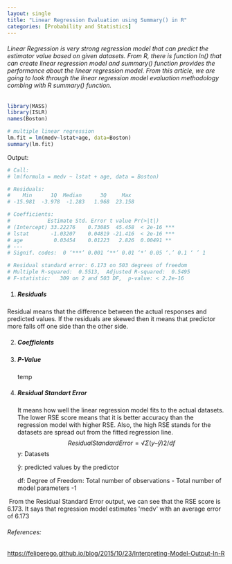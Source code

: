 ```yaml
---
layout: single
title: "Linear Regression Evaluation using Summary() in R"
categories: [Probability and Statistics]
---
```




###### Linear Regression is very strong regression model that can predict the estimator value based on given datasets. From R, there is function  ln() that can create linear regression model and summary() function provides the performance about the linear regression model. From this article, we are going to look through the linear regression model evaluation methodology combing with R summary() function.



```R
library(MASS)
library(ISLR)
names(Boston)

# multiple linear regression
lm.fit = lm(medv~lstat+age, data=Boston)
summary(lm.fit)
```



Output:

```R
# Call:
# lm(formula = medv ~ lstat + age, data = Boston)

# Residuals:
#    Min      1Q  Median      3Q     Max 
# -15.981  -3.978  -1.283   1.968  23.158 

# Coefficients:
#            Estimate Std. Error t value Pr(>|t|)    
# (Intercept) 33.22276    0.73085  45.458  < 2e-16 ***
# lstat       -1.03207    0.04819 -21.416  < 2e-16 ***
# age          0.03454    0.01223   2.826  0.00491 ** 
# ---
# Signif. codes:  0 ‘***’ 0.001 ‘**’ 0.01 ‘*’ 0.05 ‘.’ 0.1 ‘ ’ 1

# Residual standard error: 6.173 on 503 degrees of freedom
# Multiple R-squared:  0.5513,	Adjusted R-squared:  0.5495 
# F-statistic:   309 on 2 and 503 DF,  p-value: < 2.2e-16
```



1. ##### Residuals

Residual means that the difference between the actual responses and predicted values. If the residuals are skewed then it means that predictor more falls off one side than the other side.



2. ##### Coefficients



3. ##### P-Value

   temp

   

4. ##### Residual Standart Error

   It means how well the linear regression model fits to the actual datasets. The lower RSE score means that it is better accuracy than the regression model with higher RSE. Also, the high RSE stands for the datasets are spread out from the fitted regression line. 
   $$
   Residual Standard Error = √Σ(y – ŷ)2/df
   $$
   y: Datasets

   ŷ: predicted values by the predictor

   df: Degree of Freedom: Total number of observations - Total number of model parameters -1

​		From the Residual Standard Error output, we can see that the RSE score is 6.173. It says that regression model estimates 'medv' with an average error of 6.173



###### References:

https://feliperego.github.io/blog/2015/10/23/Interpreting-Model-Output-In-R

